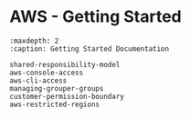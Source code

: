 # AWS - Getting Started

```{toctree}
:maxdepth: 2
:caption: Getting Started Documentation

shared-responsibility-model
aws-console-access
aws-cli-access
managing-grouper-groups
customer-permission-boundary
aws-restricted-regions
```
